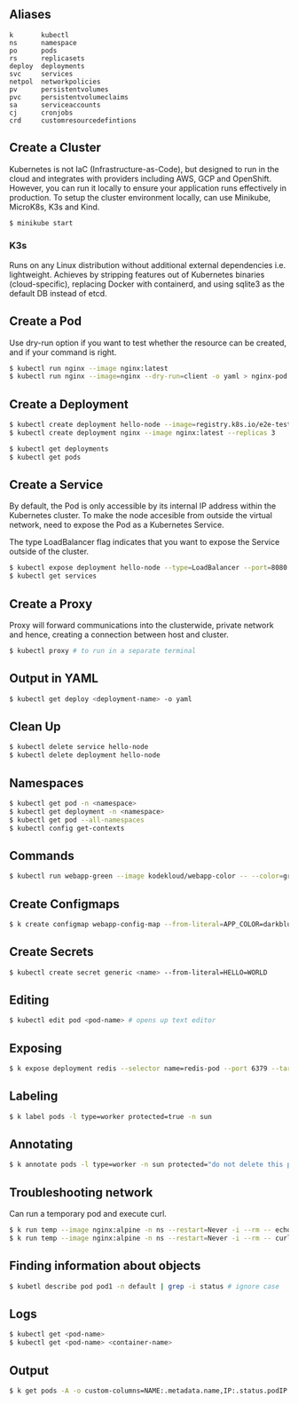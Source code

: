 ## Aliases

```
k       kubectl
ns      namespace
po      pods
rs      replicasets
deploy  deployments
svc     services
netpol  networkpolicies
pv      persistentvolumes
pvc     persistentvolumeclaims
sa      serviceaccounts
cj      cronjobs
crd     customresourcedefintions
```

## Create a Cluster

Kubernetes is not IaC (Infrastructure-as-Code), but designed to run in the cloud and integrates with providers including AWS, GCP and OpenShift. However, you can run it locally to ensure your application runs effectively in production. To setup the cluster environment locally, can use Minikube, MicroK8s, K3s and Kind.

```sh
$ minikube start
```

### K3s

Runs on any Linux distribution without additional external dependencies i.e. lightweight. Achieves by stripping features out of Kubernetes binaries (cloud-specific), replacing Docker with containerd, and using sqlite3 as the default DB instead of etcd.

## Create a Pod

Use dry-run option if you want to test whether the resource can be created, and if your command is right.

```sh
$ kubectl run nginx --image nginx:latest
$ kubectl run nginx --image=nginx --dry-run=client -o yaml > nginx-pod.yaml
```

## Create a Deployment

```sh
$ kubectl create deployment hello-node --image=registry.k8s.io/e2e-test-images/agnhost:2.39 -- /agnhost netexec --http-port=8080
$ kubectl create deployment nginx --image nginx:latest --replicas 3

$ kubectl get deployments
$ kubectl get pods
```

## Create a Service

By default, the Pod is only accessible by its internal IP address within the Kubernetes cluster. To make the node accesible from outside the virtual network, need to expose the Pod as a Kubernetes Service.

The type LoadBalancer flag indicates that you want to expose the Service outside of the cluster.

```sh
$ kubectl expose deployment hello-node --type=LoadBalancer --port=8080
$ kubectl get services
```

## Create a Proxy

Proxy will forward communications into the clusterwide, private network and hence, creating a connection between host and cluster.

```sh
$ kubectl proxy # to run in a separate terminal
```

## Output in YAML

```sh
$ kubectl get deploy <deployment-name> -o yaml
```

## Clean Up

```sh
$ kubectl delete service hello-node
$ kubectl delete deployment hello-node
```

## Namespaces

```sh
$ kubectl get pod -n <namespace>
$ kubectl get deployment -n <namespace>
$ kubectl get pod --all-namespaces
$ kubectl config get-contexts
```

## Commands

```sh
$ kubectl run webapp-green --image kodekloud/webapp-color -- --color=green
```

## Create Configmaps

```sh
$ k create configmap webapp-config-map --from-literal=APP_COLOR=darkblue --from-literal=APP_OTHER=disregard
```

## Create Secrets

```sh
$ kubectl create secret generic <name> --from-literal=HELLO=WORLD
```

## Editing

```sh
$ kubectl edit pod <pod-name> # opens up text editor
```

## Exposing

```sh
$ k expose deployment redis --selector name=redis-pod --port 6379 --target-port 6379 --type ClusterIP --name messaging-service --namespace marketing
```

## Labeling

```sh
$ k label pods -l type=worker protected=true -n sun
```

## Annotating

```sh
$ k annotate pods -l type=worker -n sun protected="do not delete this pod"
```

## Troubleshooting network

Can run a temporary pod and execute curl.

```sh
$ k run temp --image nginx:alpine -n ns --restart=Never -i --rm -- echo hello world!
$ k run temp --image nginx:alpine -n ns --restart=Never -i --rm -- curl some-svc:1234
```

## Finding information about objects

```sh
$ kubetl describe pod pod1 -n default | grep -i status # ignore case
```

## Logs

```sh
$ kubectl get <pod-name>
$ kubectl get <pod-name> <container-name>
```

## Output

```sh
$ k get pods -A -o custom-columns=NAME:.metadata.name,IP:.status.podIP --sort-by=.status.podIP
```
